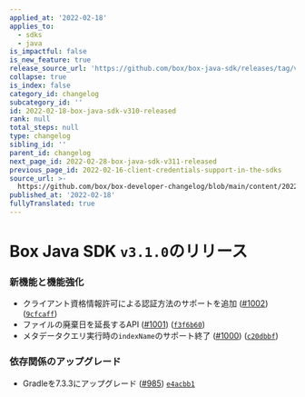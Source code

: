 ```yaml
---
applied_at: '2022-02-18'
applies_to:
  - sdks
  - java
is_impactful: false
is_new_feature: true
release_source_url: 'https://github.com/box/box-java-sdk/releases/tag/v3.1.0'
collapse: true
is_index: false
category_id: changelog
subcategory_id: ''
id: 2022-02-18-box-java-sdk-v310-released
rank: null
total_steps: null
type: changelog
sibling_id: ''
parent_id: changelog
next_page_id: 2022-02-28-box-java-sdk-v311-released
previous_page_id: 2022-02-16-client-credentials-support-in-the-sdks
source_url: >-
  https://github.com/box/box-developer-changelog/blob/main/content/2022/02-18-box-java-sdk-v310-released.md
published_at: '2022-02-18'
fullyTranslated: true
---
```

# Box Java SDK `v3.1.0`のリリース

### 新機能と機能強化

* クライアント資格情報許可による認証方法のサポートを追加 ([#1002][1]) ([`9cfcaff`][2])
* ファイルの廃棄日を延長するAPI ([#1001][3]) ([`f3f6b60`][4])
* メタデータクエリ実行時の`indexName`のサポート終了 ([#1000][5]) ([`c20dbbf`][6])

### 依存関係のアップグレード

* Gradleを7.3.3にアップグレード ([#985][7]) [`e4acbb1`][8]

[1]: https://github.com/box/box-java-sdk/issues/1002

[2]: https://github.com/box/box-java-sdk/commit/9cfcaff243dbf0541409f91f9f863a207345dc47

[3]: https://github.com/box/box-java-sdk/issues/1001

[4]: https://github.com/box/box-java-sdk/commit/f3f6b6043eec362c5a8ad9a01d6588538ca34e71

[5]: https://github.com/box/box-java-sdk/issues/1000

[6]: https://github.com/box/box-java-sdk/commit/c20dbbf6a927e31cfdd7ffa71069c0897f7a0536

[7]: https://github.com/box/box-java-sdk/issues/985

[8]: https://github.com/box/box-java-sdk/commit/e4acbb1f0c10ccdeeee139e2566b344052680010

